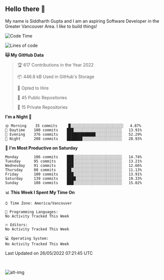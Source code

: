 ## Hello there :wave:

My name is Siddharth Gupta and I am an aspiring Software Developer in the Greater Vancouver Area. I like to build things!

<!-- ![gif](https://github.com/siddg97/siddg97/blob/master/dino.gif) -->

<!--START_SECTION:waka-->
![Code Time](http://img.shields.io/badge/Code%20Time-0%20secs-blue)

![Lines of code](https://img.shields.io/badge/From%20Hello%20World%20I%27ve%20Written-5%20Million%20lines%20of%20code-blue)

**🐱 My GitHub Data** 

> 🏆 617 Contributions in the Year 2022
 > 
> 📦 446.8 kB Used in GitHub's Storage 
 > 
> 💼 Opted to Hire
 > 
> 📜 45 Public Repositories 
 > 
> 🔑 15 Private Repositories  
 > 
**I'm a Night 🦉** 

```text
🌞 Morning    35 commits     █░░░░░░░░░░░░░░░░░░░░░░░░   4.87% 
🌆 Daytime    100 commits    ███░░░░░░░░░░░░░░░░░░░░░░   13.91% 
🌃 Evening    376 commits    █████████████░░░░░░░░░░░░   52.29% 
🌙 Night      208 commits    ███████░░░░░░░░░░░░░░░░░░   28.93%

```
📅 **I'm Most Productive on Saturday** 

```text
Monday       106 commits    ███░░░░░░░░░░░░░░░░░░░░░░   14.74% 
Tuesday      95 commits     ███░░░░░░░░░░░░░░░░░░░░░░   13.21% 
Wednesday    91 commits     ███░░░░░░░░░░░░░░░░░░░░░░   12.66% 
Thursday     80 commits     ██░░░░░░░░░░░░░░░░░░░░░░░   11.13% 
Friday       100 commits    ███░░░░░░░░░░░░░░░░░░░░░░   13.91% 
Saturday     139 commits    ████░░░░░░░░░░░░░░░░░░░░░   19.33% 
Sunday       108 commits    ███░░░░░░░░░░░░░░░░░░░░░░   15.02%

```


📊 **This Week I Spent My Time On** 

```text
⌚︎ Time Zone: America/Vancouver

💬 Programming Languages: 
No Activity Tracked This Week

🔥 Editors: 
No Activity Tracked This Week

💻 Operating System: 
No Activity Tracked This Week

```


 Last Updated on 26/05/2022 07:21:45 UTC
<!--END_SECTION:waka-->

<br>

![alt-img](https://github-readme-stats.vercel.app/api?username=siddg97&count_private=true&theme=nightowl&show_icons=true)

